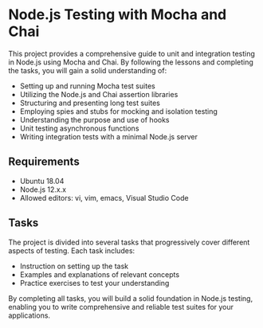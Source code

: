 #

# Node.js Testing with Mocha and Chai

This project provides a comprehensive guide to unit and integration testing in Node.js using Mocha and Chai. By following the lessons and completing the tasks, you will gain a solid understanding of:

- Setting up and running Mocha test suites
- Utilizing the Node.js and Chai assertion libraries
- Structuring and presenting long test suites
- Employing spies and stubs for mocking and isolation testing
- Understanding the purpose and use of hooks
- Unit testing asynchronous functions
- Writing integration tests with a minimal Node.js server

## Requirements

- Ubuntu 18.04
- Node.js 12.x.x
- Allowed editors: vi, vim, emacs, Visual Studio Code

## Tasks

The project is divided into several tasks that progressively cover different aspects of testing. Each task includes:

- Instruction on setting up the task
- Examples and explanations of relevant concepts
- Practice exercises to test your understanding

By completing all tasks, you will build a solid foundation in Node.js testing, enabling you to write comprehensive and reliable test suites for your applications.
